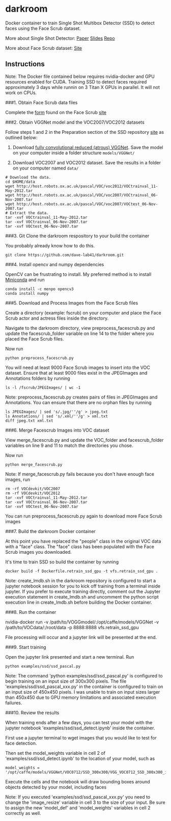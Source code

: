 # darkroom

Docker container to train Single Shot Multibox Detector (SSD) to detect faces using the Face Scrub dataset. 

More about Single Shot Detector: [Paper](http://arxiv.org/abs/1512.02325)
[Slides](http://www.cs.unc.edu/~wliu/papers/ssd_eccv2016_slide.pdf)
[Repo](https://github.com/weiliu89/caffe/tree/ssd)

More about Face Scrub dataset: [Site](http://www.vintage.winklerbros.net/facescrub.html)

## Instructions

Note: The Docker file contained below requires nvidia-docker and GPU resources enabled for CUDA. Training SSD to detect faces required approximately 3 days while  runnin on 3 Titan X GPUs in parallel. It will not work on CPUs. 

###1. Obtain Face Scrub data files

Complete the [form](http://form.jotform.me/form/43268445913460) found on the Face Scrub [site](http://www.vintage.winklerbros.net/facescrub.html) 

###2. Obtain VGGNet model and the VOC2007/VOC2012 datasets

Follow steps 1 and 2 in the Preparation section of the SSD repository [site](https://github.com/weiliu89/caffe/tree/ssd) as outlined below:

1. Download [fully convolutional reduced (atrous) VGGNet](https://gist.github.com/weiliu89/2ed6e13bfd5b57cf81d6). Save the model on your computer inside a folder structure `models/VGGNet/`

2. Download VOC2007 and VOC2012 dataset. Save the results in a folder on your computer named `data/`
  ```Shell
  # Download the data.
  cd $HOME/data
  wget http://host.robots.ox.ac.uk/pascal/VOC/voc2012/VOCtrainval_11-May-2012.tar
  wget http://host.robots.ox.ac.uk/pascal/VOC/voc2007/VOCtrainval_06-Nov-2007.tar
  wget http://host.robots.ox.ac.uk/pascal/VOC/voc2007/VOCtest_06-Nov-2007.tar
  # Extract the data.
  tar -xvf VOCtrainval_11-May-2012.tar
  tar -xvf VOCtrainval_06-Nov-2007.tar
  tar -xvf VOCtest_06-Nov-2007.tar
  ```

###3. Git Clone the darkroom respository to your build the container

You probably already know how to do this.

```git clone https://github.com/dave-lab41/darkroom.git```

###4. Install opencv and numpy dependencies

OpenCV can be frustrating to install. My preferred method is to install [Miniconda](https://conda.io/miniconda.html) and run

```Shell
conda install -c menpo opencv3
conda install numpy
```

###5. Download and Process Images from the Face Scrub files 

Create a directory (example: fscrub) on your computer and place the Face Scrub actor and actress files inside the directory.

Navigate to the darkroom directory, view preprocess_facescrub.py and update the facescrub_folder variable on line 14 to the folder where you placed the Face Scrub files.

Now run  

```Shell
python preprocess_facescrub.py
``` 
You will need at least 9000 Face Scrub images to insert into the VOC dataset. Ensure that at least 9000 files exist in the JPEGImages and Annotations folders by running

```Shell
ls -l /fscrub/JPEGImages/ | wc -1
```

Note: preprocess_facescrub.py creates pairs of files in JPEGImages and Annotations. You can ensure that there are no orphan files by running

```Shell
ls JPEGImages/ | sed 's/.jpg/''/g' > jpeg.txt
ls Annotations/ | sed 's/.xml/''/g' > xml.txt
diff jpeg.txt xml.txt 
```

###6. Merge Facescrub Images into VOC dataset

View merge_facescrub.py and update the VOC_folder and facescrub_folder variables on line 9 and 11 to match the directories you chose. 

Now run 
```Shell
python merge_facescrub.py
```

Note: If merge_facescrub.py fails because you don't have enough face images, run

```Shell
rm -rf VOCdevkit/VOC2007
rm -rf VOCdevkit/VOC2012
tar -xvf VOCtrainval_11-May-2012.tar
tar -xvf VOCtrainval_06-Nov-2007.tar
tar -xvf VOCtest_06-Nov-2007.tar
```

You can run preprocess_facescrub.py again to download more Face Scrub images


###7. Build the darkroom Docker container

At this point you have replaced the "people" class in the original VOC data with a "face" class. The "face" class has been populated with the Face Scrub images you downloaded.

It's time to train SSD so build the container by running

```Shell
docker build -f Dockerfile.retrain_ssd_gpu -t vfs.retrain_ssd_gpu .
```

Note: create_lmdb.sh in the darkroom repository is configured to start a jupyter notebook session for you to kick off training from a terminal inside jupyter. If you prefer to execute training directly, comment out the Jupyter execution statement in create_lmdb.sh and uncomment the python script execution line in create_lmdb.sh before building the Docker container.

###8. Run the container

nvidia-docker run -v /path/to/VOGGmodel/:/opt/caffe/models/VGGNet -v /path/to/VOCdata/:/root/data -p 8888:8888 vfs.retrain_ssd_gpu

File processing will occur and a jupyter link will be presented at the end.

###9. Start training

Open the jupyter link presented and start a new terminal. Run

```Shell
python examples/ssd/ssd_pascal.py
```

Note: The command 'python examples/ssd/ssd_pascal.py' is configured to begin training on an input size of 300x300 pixels. The file 'examples/ssd/ssd_pascal_xxx.py' in the container is configured to train on an input size of 450x450 pixels. I was unable to train on input sizes larger than 450x450 due to GPU memory limitations and associated execution failures. 

###10. Review the results

When training ends after a few days, you can test your model with the jupyter notebook 'examples/ssd/ssd_detect.ipynb' inside the container.

First use a jupyter terminal to wget images that you would like to test for face detection.

Then set the model_weights variable in cell 2 of 'examples/ssd/ssd_detect.ipynb' to the location of your model, such as

```Shell 
model_weights = '/opt/caffe/models/VGGNet/VOC0712/SSD_300x300/VGG_VOC0712_SSD_300x300_iter_120000.caffemodel'
```

Execute the cells and the notebook will draw bounding boxes around objects detected by your model, including faces

Note: If you executed 'examples/ssd/ssd_pascal_xxx.py' you need to change the 'image_resize' variable in cell 3 to the size of your input. Be sure to assign the new 'model_def' and 'model_weights' variables in cell 2 correctly as well.




